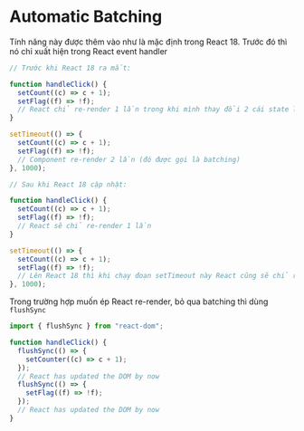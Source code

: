 # Automatic Batching

Tính năng này được thêm vào như là mặc định trong React 18. Trước đó thì nó chỉ xuất hiện trong React event handler

```jsx
// Trước khi React 18 ra mắt:

function handleClick() {
  setCount((c) => c + 1);
  setFlag((f) => !f);
  // React chỉ re-render 1 lần trong khi mình thay đổi 2 cái state lận
}

setTimeout(() => {
  setCount((c) => c + 1);
  setFlag((f) => !f);
  // Component re-render 2 lần (đó được gọi là batching)
}, 1000);
```

```jsx
// Sau khi React 18 cập nhật:

function handleClick() {
  setCount((c) => c + 1);
  setFlag((f) => !f);
  // React sẽ chỉ re-render 1 lần
}

setTimeout(() => {
  setCount((c) => c + 1);
  setFlag((f) => !f);
  // Lên React 18 thì khi chạy đoạn setTimeout này React cũng sẽ chỉ re-render 1 lần (đó là batching)
}, 1000);
```

Trong trường hợp muốn ép React re-render, bỏ qua batching thì dùng `flushSync`

```jsx
import { flushSync } from "react-dom";

function handleClick() {
  flushSync(() => {
    setCounter((c) => c + 1);
  });
  // React has updated the DOM by now
  flushSync(() => {
    setFlag((f) => !f);
  });
  // React has updated the DOM by now
}
```
